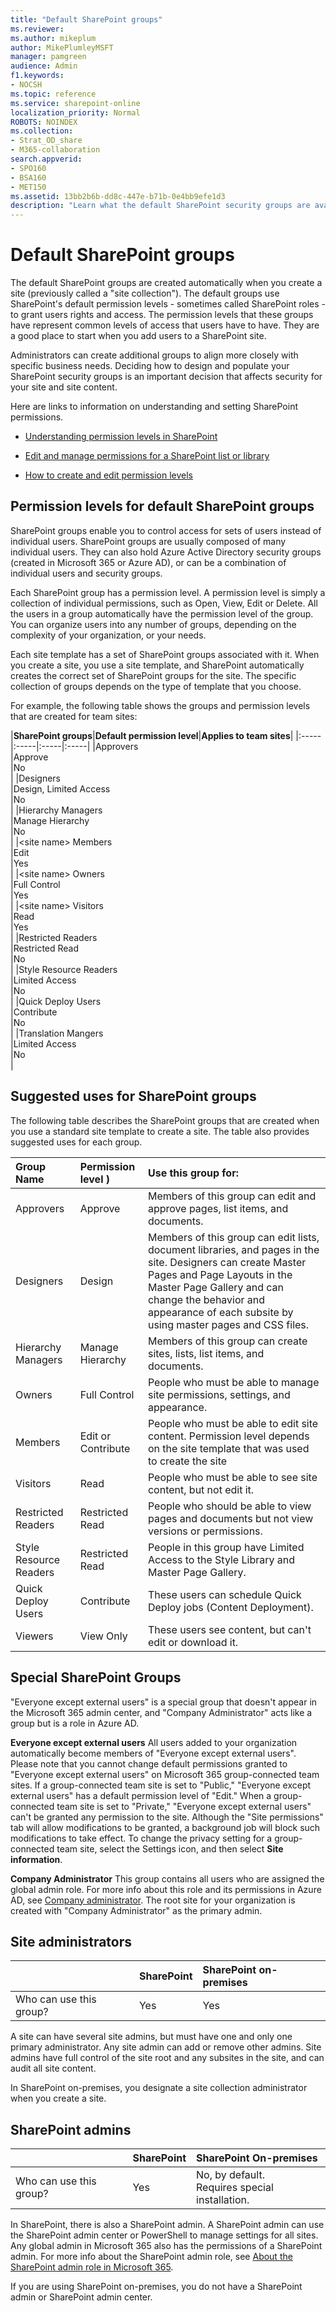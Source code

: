 ```yaml
---
title: "Default SharePoint groups"
ms.reviewer: 
ms.author: mikeplum
author: MikePlumleyMSFT
manager: pamgreen
audience: Admin
f1.keywords:
- NOCSH
ms.topic: reference
ms.service: sharepoint-online
localization_priority: Normal
ROBOTS: NOINDEX
ms.collection:  
- Strat_OD_share
- M365-collaboration
search.appverid:
- SPO160
- BSA160
- MET150
ms.assetid: 13bb2b6b-dd8c-447e-b71b-0e4bb9efe1d3
description: "Learn what the default SharePoint security groups are available for SharePoint sites in Microsoft 365."
---
```


# Default SharePoint groups

The default SharePoint groups are created automatically when you create a site (previously called a "site collection"). The default groups use SharePoint's default permission levels - sometimes called SharePoint roles - to grant users rights and access. The permission levels that these groups have represent common levels of access that users have to have. They are a good place to start when you add users to a SharePoint site. 
  
Administrators can create additional groups to align more closely with specific business needs. Deciding how to design and populate your SharePoint security groups is an important decision that affects security for your site and site content. 
  
Here are links to information on understanding and setting SharePoint permissions.
  
- [Understanding permission levels in SharePoint](/sharepoint/understanding-permission-levels)
    
- [Edit and manage permissions for a SharePoint list or library](https://support.office.com/article/02D770F3-59EB-4910-A608-5F84CC297782)
    
- [How to create and edit permission levels](/sharepoint/how-to-create-and-edit-permission-levels)
    
## Permission levels for default SharePoint groups
<a name="__toc352237424"> </a>

SharePoint groups enable you to control access for sets of users instead of individual users. SharePoint groups are usually composed of many individual users. They can also hold Azure Active Directory security groups (created in Microsoft 365 or Azure AD), or can be a combination of individual users and security groups. 
  
Each SharePoint group has a permission level. A permission level is simply a collection of individual permissions, such as Open, View, Edit or Delete. All the users in a group automatically have the permission level of the group. You can organize users into any number of groups, depending on the complexity of your organization, or your needs.
  
Each site template has a set of SharePoint groups associated with it. When you create a site, you use a site template, and SharePoint automatically creates the correct set of SharePoint groups for the site. The specific collection of groups depends on the type of template that you choose. 
  
For example, the following table shows the groups and permission levels that are created for team sites:
  
|**SharePoint groups**|**Default permission level**|**Applies to team sites**|
|:-----|:-----|:-----|:-----|
|Approvers  <br/> |Approve  <br/> |No  <br/> |
|Designers  <br/> |Design, Limited Access  <br/> |No  <br/> |
|Hierarchy Managers  <br/> |Manage Hierarchy  <br/> |No  <br/> |
|\<site name\> Members  <br/> |Edit  <br/> |Yes  <br/> |
|\<site name\> Owners  <br/> |Full Control  <br/> |Yes  <br/> |
|\<site name\> Visitors  <br/> |Read  <br/> |Yes  <br/> |
|Restricted Readers  <br/> |Restricted Read  <br/> |No  <br/> |
|Style Resource Readers  <br/> |Limited Access  <br/> |No  <br/> |
|Quick Deploy Users  <br/> |Contribute  <br/> |No  <br/> |
|Translation Mangers  <br/> |Limited Access  <br/> |No  <br/> |
   
## Suggested uses for SharePoint groups
<a name="__toc352237425"> </a>

The following table describes the SharePoint groups that are created when you use a standard site template to create a site. The table also provides suggested uses for each group.
  
|**Group Name**|**Permission level )**|**Use this group for:**|
|:-----|:-----|:-----|
|Approvers  <br/> |Approve  <br/> |Members of this group can edit and approve pages, list items, and documents.  <br/> |
|Designers  <br/> |Design  <br/> |Members of this group can edit lists, document libraries, and pages in the site. Designers can create Master Pages and Page Layouts in the Master Page Gallery and can change the behavior and appearance of each subsite by using master pages and CSS files.  <br/> |
|Hierarchy Managers  <br/> |Manage Hierarchy  <br/> |Members of this group can create sites, lists, list items, and documents.  <br/> |
|Owners  <br/> |Full Control  <br/> |People who must be able to manage site permissions, settings, and appearance.  <br/> |
|Members  <br/> |Edit or Contribute  <br/> |People who must be able to edit site content. Permission level depends on the site template that was used to create the site  <br/> |
|Visitors  <br/> |Read  <br/> |People who must be able to see site content, but not edit it.  <br/> |
|Restricted Readers  <br/> |Restricted Read  <br/> |People who should be able to view pages and documents but not view versions or permissions.  <br/> |
|Style Resource Readers  <br/> |Restricted Read  <br/> |People in this group have Limited Access to the Style Library and Master Page Gallery.  <br/> |
|Quick Deploy Users  <br/> |Contribute  <br/> |These users can schedule Quick Deploy jobs (Content Deployment).  <br/> |
|Viewers  <br/> |View Only  <br/> |These users see content, but can't edit or download it.  <br/> |
   
## Special SharePoint Groups
<a name="__toc352237426"> </a>
<a name="__toc339377366"> </a>

"Everyone except external users" is a special group that doesn't appear in the Microsoft 365 admin center, and "Company Administrator" acts like a group but is a role in Azure AD. 
  
 **Everyone except external users** All users added to your organization automatically become members of "Everyone except external users". Please note that you cannot change default permissions granted to "Everyone except external users" on Microsoft 365 group-connected team sites. If a group-connected team site is set to "Public," "Everyone except external users" has a default permission level of "Edit." When a group-connected team site is set to "Private," "Everyone except external users" can't be granted any permission to the site. Although the "Site permissions" tab will allow modifications to be granted, a background job will block such modifications to take effect. To change the privacy setting for a group-connected team site, select the Settings icon, and then select **Site information**.  
  
 **Company Administrator** This group contains all users who are assigned the global admin role. For more info about this role and its permissions in Azure AD, see [Company administrator](/azure/active-directory/users-groups-roles/directory-assign-admin-roles#company-administrator). The root site for your organization is created with "Company Administrator" as the primary admin. 
  
## Site administrators 
  
||**SharePoint**|**SharePoint on-premises**|
|:-----|:-----|:-----|
|Who can use this group?  <br/> |Yes  <br/> |Yes  <br/> |
   
A site can have several site admins, but must have one and only one primary administrator. Any site admin can add or remove other admins. Site admins have full control of the site root and any subsites in the site, and can audit all site content. 
  
In SharePoint on-premises, you designate a site collection administrator when you create a site.
  
## SharePoint admins
  
||**SharePoint**|**SharePoint On-premises**|
|:-----|:-----|:-----|
|Who can use this group?  <br/> |Yes  <br/> |No, by default.  <br/> Requires special installation.  <br/> |
   
In SharePoint, there is also a SharePoint admin. A SharePoint admin can use the SharePoint admin center or PowerShell to manage settings for all sites. Any global admin in Microsoft 365 also has the permissions of a SharePoint admin. For more info about the SharePoint admin role, see [About the SharePoint admin role in Microsoft 365](sharepoint-admin-role.md).
    
If you are using SharePoint on-premises, you do not have a SharePoint admin or SharePoint admin center.
  

